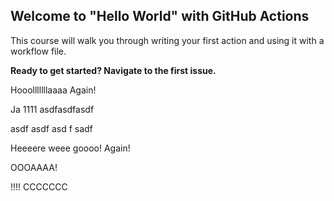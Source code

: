 ## Welcome to "Hello World" with GitHub Actions

This course will walk you through writing your first action and using it with a workflow file. 

**Ready to get started? Navigate to the first issue.**

Hooolllllllaaaa
Again!


Ja
1111
asdfasdfasdf
 
 
 asdf
 asdf
 asd f
 sadf
 
Heeeere weee goooo!
Again!




OOOAAAA!


!!!!
CCCCCCC
